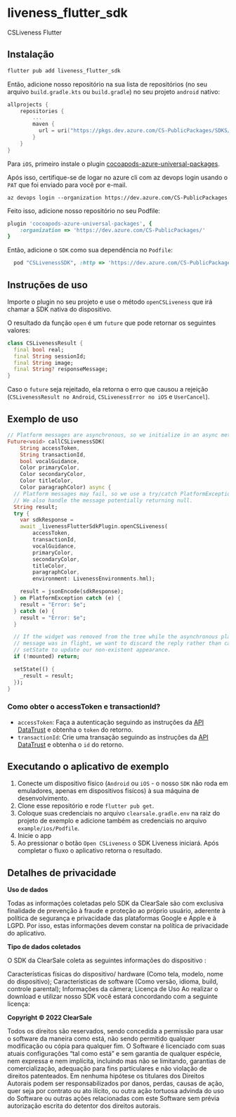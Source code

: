 # liveness_flutter_sdk

CSLiveness Flutter

## Instalação

```sh
flutter pub add liveness_flutter_sdk
```

Então, adicione nosso repositório na sua lista de repositórios (no seu arquivo `build.gradle.kts` ou `build.gradle`) no seu projeto `android` nativo:

```kotlin
allprojects {
    repositories {
        ...
        maven {
          url = uri("https://pkgs.dev.azure.com/CS-PublicPackages/SDKS/_packaging/SDKS/maven/v1")
        }
    }
}
```

Para `iOS`, primeiro instale o plugin [cocoapods-azure-universal-packages](https://github.com/microsoft/cocoapods-azure-universal-packages).

Após isso, certifique-se de logar no azure cli com az devops login usando o `PAT` que foi enviado para você por e-mail.

```shell
az devops login --organization https://dev.azure.com/CS-PublicPackages
```

Feito isso, adicione nosso repositório no seu Podfile:

```ruby
plugin 'cocoapods-azure-universal-packages', {
    :organization => 'https://dev.azure.com/CS-PublicPackages/'
}
```

Então, adicione o `SDK` como sua dependência no `Podfile`:

```ruby
  pod "CSLivenessSDK", :http => 'https://dev.azure.com/CS-PublicPackages/SDKS/_apis/packaging/feeds/SDKS/upack/packages/cslivenesssdk-ios/versions/4.0.1'
```

## Instruções de uso
Importe o plugin no seu projeto e use o método `openCSLiveness` que irá chamar a SDK nativa do dispositivo.

O resultado da função `open` é um `future` que pode retornar os seguintes valores:
```dart
class CSLivenessResult {
  final bool real;
  final String sessionId;
  final String image;
  final String? responseMessage;
}
```

Caso o `future` seja rejeitado, ela retorna o erro que causou a rejeição (`CSLivenessResult no Android`, `CSLivenessError no iOS` e `UserCancel`).

## Exemplo de uso
```dart
// Platform messages are asynchronous, so we initialize in an async method.
Future<void> callCSLivenessSDK(
    String accessToken,
    String transactionId,
    bool vocalGuidance,
    Color primaryColor,
    Color secondaryColor,
    Color titleColor,
    Color paragraphColor) async {
  // Platform messages may fail, so we use a try/catch PlatformException.
  // We also handle the message potentially returning null.
  String result;
  try {
    var sdkResponse =
    await _livenessFlutterSdkPlugin.openCSLiveness(
        accessToken,
        transactionId,
        vocalGuidance,
        primaryColor,
        secondaryColor,
        titleColor,
        paragraphColor,
        environment: LivenessEnvironments.hml);

    result = jsonEncode(sdkResponse);
  } on PlatformException catch (e) {
    result = "Error: $e";
  } catch (e) {
    result = "Error: $e";
  }

  // If the widget was removed from the tree while the asynchronous platform
  // message was in flight, we want to discard the reply rather than calling
  // setState to update our non-existent appearance.
  if (!mounted) return;

  setState(() {
    _result = result;
  });
}
```

### Como obter o accessToken e transactionId?
- `accessToken`: Faça a autenticação seguindo as instruções da [API DataTrust](https://devs.plataformadatatrust.clearsale.com.br/reference/post_v1-authentication) e obtenha o `token` do retorno.
- `transactionId`: Crie uma transação seguindo as instruções da [API DataTrust](https://devs.plataformadatatrust.clearsale.com.br/reference/post_v1-transaction) e obtenha o `id` do retorno.


## Executando o aplicativo de exemplo

1. Conecte um dispositivo físico (`Android` ou `iOS` - o nosso `SDK` não roda em emuladores, apenas em dispositivos fisícos) à sua máquina de desenvolvimento.
2. Clone esse repositório e rode `flutter pub get`.
3. Coloque suas credenciais no arquivo `clearsale.gradle.env` na raiz do projeto de exemplo e adicione também as credenciais no arquivo `example/ios/Podfile`.
4. Inicie o app
5. Ao pressionar o botão `Open CSLiveness` o SDK Liveness iniciará. Após completar o fluxo o aplicativo retorna o resultado.

## Detalhes de privacidade

**Uso de dados**

Todas as informações coletadas pelo SDK da ClearSale são com exclusiva finalidade de prevenção à fraude e proteção ao próprio usuário, aderente à política de segurança e privacidade das plataformas Google e Apple e à LGPD. Por isso, estas informações devem constar na política de privacidade do aplicativo.

**Tipo de dados coletados**

O SDK da ClearSale coleta as seguintes informações do dispositivo :

Características físicas do dispositivo/ hardware (Como tela, modelo, nome do dispositivo);
Características de software (Como versão, idioma, build, controle parental);
Informações da câmera;
Licença de Uso
Ao realizar o download e utilizar nosso SDK você estará concordando com a seguinte licença:

**Copyright © 2022 ClearSale**

Todos os direitos são reservados, sendo concedida a permissão para usar o software da maneira como está, não sendo permitido qualquer modificação ou cópia para qualquer fim. O Software é licenciado com suas atuais configurações “tal como está” e sem garantia de qualquer espécie, nem expressa e nem implícita, incluindo mas não se limitando, garantias de comercialização, adequação para fins particulares e não violação de direitos patenteados. Em nenhuma hipótese os titulares dos Direitos Autorais podem ser responsabilizados por danos, perdas, causas de ação, quer seja por contrato ou ato ilícito, ou outra ação tortuosa advinda do uso do Software ou outras ações relacionadas com este Software sem prévia autorização escrita do detentor dos direitos autorais.
